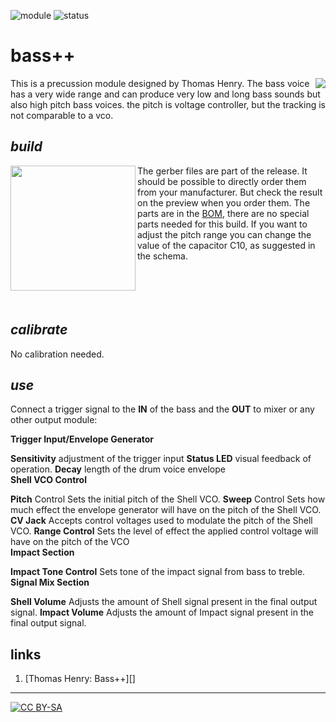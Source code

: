 ![module](https://img.shields.io/badge/module-other-yellow)
![status](https://img.shields.io/badge/status-final-green)

# bass++

This is a precussion module designed by Thomas Henry. <a href="https://spielhuus.github.io/elektrophon/images/BassPPpanel.png"><img align="right" src="https://spielhuus.github.io/elektrophon/images/BassPPpanel_tmb.png"></a>
The bass voice has a very wide range and can produce very low and long bass sounds but also high pitch bass voices. the pitch is voltage controller, but the tracking is not comparable to a vco. 

## *build*

<a href="https://spielhuus.github.io/elektrophon/images/adsr-mount.jpg"><img width="200" align="left" src="https://spielhuus.github.io/elektrophon/images/adsr-mount_tmb.jpg"></a> The gerber files are part of the release. It should be possible to directly order them from your manufacturer. But check the result on the preview when you order them. The parts are in the [BOM](BOM.md), there are no special parts needed for this build. If you want to adjust the pitch range you can change the value of the capacitor C10, as suggested in the schema.<br/><br/><br/><br/><br/>

## *calibrate*

No calibration needed.

## *use*

Connect a trigger signal to the **IN** of the bass and the **OUT** to mixer or any other output module:

**Trigger Input/Envelope Generator**

**Sensitivity** adjustment of the trigger input
**Status LED**	visual feedback of operation.
**Decay** length of the drum voice envelope
<br/>
**Shell VCO Control**

**Pitch** Control	Sets the initial pitch of the Shell VCO.
**Sweep** Control	Sets how much effect the envelope generator will have on the pitch of the Shell VCO.
**CV Jack** Accepts control voltages used to modulate the pitch of the Shell VCO.
**Range Control**	Sets the level of effect the applied control voltage will have on the pitch of the VCO
<br/>
**Impact Section**

**Impact Tone Control**	Sets tone of the impact signal from bass to treble.
<br/>
**Signal Mix Section**

**Shell Volume**	Adjusts the amount of Shell signal present in the final output signal.
**Impact Volume**	Adjusts the amount of Impact signal present in the final output signal.

## links

1) [Thomas Henry: Bass++][]

---
[![CC BY-SA](https://licensebuttons.net/l/by-sa/3.0/88x31.png)](https://creativecommons.org/licenses/by-sa/4.0/)

[1]: http://birthofasynth.com/Thomas_Henry/Pages/Bass_Plus.html
